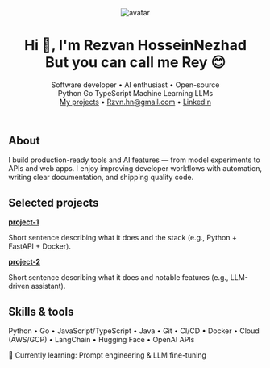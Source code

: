   <header>
    <img class="avatar" src="https://avatars.githubusercontent.com/YOUR_GITHUB_USERNAME" alt="avatar">
    <div>
      <h1>Hi 👋, I'm Rezvan HosseinNezhad <br> But you can call me <strong>Rey</strong> 😊
      </h1>
      <div class="tag">Software developer • AI enthusiast • Open-source</div>
      <div class="chips">
        <span class="chip">Python</span>
        <span class="chip">Go</span>
        <span class="chip">TypeScript</span>
        <span class="chip">Machine Learning</span>
        <span class="chip">LLMs</span>
      </div>
      <div>
        <a href="https://github.com/YOUR_GITHUB_USERNAME?tab=repositories">My projects</a> •
        <a href="mailto:you@example.com">Rzvn.hn@gmail.com</a> •
        <a href="https://linkedin.com/in/YOUR_PROFILE">LinkedIn</a>
      </div>
    </div>
  </header>

  <section>
    <h2>About</h2>
    <p>
      I build production-ready tools and AI features — from model experiments to APIs and web apps.
      I enjoy improving developer workflows with automation, writing clear documentation, and shipping quality code.
    </p>
  </section>

  <section>
    <h2>Selected projects</h2>
    <div class="projects">
      <div class="card">
        <strong><a href="https://github.com/YOUR_GITHUB_USERNAME/project-1">project-1</a></strong>
        <p>Short sentence describing what it does and the stack (e.g., Python + FastAPI + Docker).</p>
      </div>
      <div class="card">
        <strong><a href="https://github.com/YOUR_GITHUB_USERNAME/project-2">project-2</a></strong>
        <p>Short sentence describing what it does and notable features (e.g., LLM-driven assistant).</p>
      </div>
      <!-- add more cards as needed -->
    </div>
  </section>

  <section>
    <h2>Skills & tools</h2>
    <p>Python • Go • JavaScript/TypeScript • Java • Git • CI/CD • Docker • Cloud (AWS/GCP) • LangChain • Hugging Face • OpenAI APIs</p>
  </section>


  <footer>
    <div>🔭 Currently learning: Prompt engineering & LLM fine-tuning</div>
  </footer>
</body>
</html>

